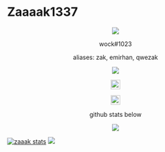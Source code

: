 # Zaaaak1337

<p align="center">  
<img src="https://cdn.discordapp.com/attachments/957091144133652480/959281702671372399/roses.gif">
</p>

<p align="center">
wock#1023
  </p>
  
<p align="center">
aliases: zak, emirhan, qwezak
  </p>
<p align="center">
  <img src="https://discord.c99.nl/widget/theme-5/785063723982520321.png">
  </p>
<p align="center">
<a href="https://discord.gg/view">
  <img align="center" alt="cord server" width="22px" src="https://raw.githubusercontent.com/peterthehan/peterthehan/master/assets/discord.svg" />
</a>
<p align="center">
<a href="https://wock.ml">
  <img align="center" alt="wocks website" width="22px" src="https://cdn.discordapp.com/attachments/946621309574590524/959287929438613514/geng.gif" />
</a>
<p align="center">
    github stats below
    </p>
    
<p align="center">  
<img src="https://komarev.com/ghpvc/?username=doindrugseveryday&color=grey">
</p>

[![zaaak stats](https://github-readme-stats.vercel.app/api?username=Zaaak1337)](https://github.com/Zaaak1337/github-readme-stats)
![](https://github.com//github-stats/blob/master/generated/languages.svg)
